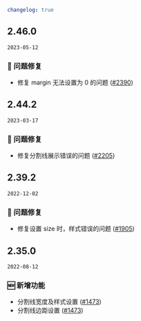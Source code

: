 ```yaml
changelog: true
```

## 2.46.0

`2023-05-12`

### 🐛 问题修复

- 修复 margin 无法设置为 0 的问题 ([#2390](https://github.com/arco-design/arco-design-vue/pull/2390))


## 2.44.2

`2023-03-17`

### 🐛 问题修复

- 修复分割线展示错误的问题 ([#2205](https://github.com/arco-design/arco-design-vue/pull/2205))


## 2.39.2

`2022-12-02`

### 🐛 问题修复

- 修复设置 size 时，样式错误的问题 ([#1905](https://github.com/arco-design/arco-design-vue/pull/1905))


## 2.35.0

`2022-08-12`

### 🆕 新增功能

- 分割线宽度及样式设置 ([#1473](https://github.com/arco-design/arco-design-vue/pull/1473))
- 分割线边距设置 ([#1473](https://github.com/arco-design/arco-design-vue/pull/1473))

